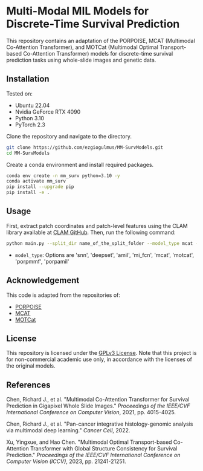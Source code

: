 # Multi-Modal MIL Models for Discrete-Time Survival Prediction

This repository contains an adaptation of the PORPOISE, MCAT (Multimodal Co-Attention Transformer), and MOTCat (Multimodal Optimal Transport-based Co-Attention Transformer) models for discrete-time survival prediction tasks using whole-slide images and genetic data.

## Installation

Tested on:
- Ubuntu 22.04
- Nvidia GeForce RTX 4090
- Python 3.10
- PyTorch 2.3

Clone the repository and navigate to the directory.

```bash
git clone https://github.com/ezgiogulmus/MM-SurvModels.git
cd MM-SurvModels
```

Create a conda environment and install required packages.

```bash
conda env create -n mm_surv python=3.10 -y
conda activate mm_surv
pip install --upgrade pip 
pip install -e .
```

## Usage

First, extract patch coordinates and patch-level features using the CLAM library available at [CLAM GitHub](https://github.com/Mahmoodlab/CLAM). Then, run the following command:

```bash
python main.py --split_dir name_of_the_split_folder --model_type mcat --feats_dir path/to/features_directory
```

- `model_type`: Options are 'snn', 'deepset', 'amil', 'mi_fcn', 'mcat', 'motcat', 'porpmmf', 'porpamil'

## Acknowledgement

This code is adapted from the repositories of:
- [PORPOISE](https://github.com/mahmoodlab/PORPOISE)
- [MCAT](https://github.com/mahmoodlab/MCAT)
- [MOTCat](https://github.com/Innse/MOTCat)

## License

This repository is licensed under the [GPLv3 License](./LICENSE). Note that this project is for non-commercial academic use only, in accordance with the licenses of the original models.

## References

Chen, Richard J., et al. "Multimodal Co-Attention Transformer for Survival Prediction in Gigapixel Whole Slide Images." *Proceedings of the IEEE/CVF International Conference on Computer Vision*, 2021, pp. 4015-4025.

Chen, Richard J., et al. "Pan-cancer integrative histology-genomic analysis via multimodal deep learning." *Cancer Cell*, 2022.

Xu, Yingxue, and Hao Chen. "Multimodal Optimal Transport-based Co-Attention Transformer with Global Structure Consistency for Survival Prediction." *Proceedings of the IEEE/CVF International Conference on Computer Vision (ICCV)*, 2023, pp. 21241-21251.
